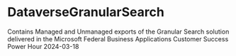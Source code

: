 # DataverseGranularSearch
Contains Managed and Unmanaged exports of the Granular Search solution delivered in the Microsoft Federal Business Applications Customer Success Power Hour 2024-03-18
